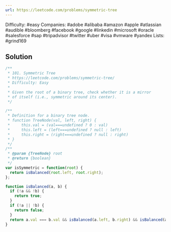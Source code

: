 ```yaml
---
url: https://leetcode.com/problems/symmetric-tree
---
```


Difficulty: #easy
Companies: #adobe #alibaba #amazon #apple #atlassian #audible #bloomberg #facebook #google #linkedin #microsoft #oracle #salesforce #sap #tripadvisor #twitter #uber #visa #vmware #yandex
Lists: #grind169

## Solution

```javascript
/**
 * 101. Symmetric Tree
 * https://leetcode.com/problems/symmetric-tree/
 * Difficulty: Easy
 *
 * Given the root of a binary tree, check whether it is a mirror
 * of itself (i.e., symmetric around its center).
 */

/**
 * Definition for a binary tree node.
 * function TreeNode(val, left, right) {
 *     this.val = (val===undefined ? 0 : val)
 *     this.left = (left===undefined ? null : left)
 *     this.right = (right===undefined ? null : right)
 * }
 */
/**
 * @param {TreeNode} root
 * @return {boolean}
 */
var isSymmetric = function(root) {
  return isBalanced(root.left, root.right);
};

function isBalanced(a, b) {
  if (!a && !b) {
    return true;
  }
  if (!a || !b) {
    return false;
  }
  return a.val === b.val && isBalanced(a.left, b.right) && isBalanced(a.right, b.left);
}

```
